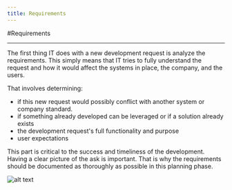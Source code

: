 ```yaml
---
title: Requirements
---
```


#Requirements

--------------------------------------------------------------------------------

The first thing IT does with a new development request is analyze the requirements. This simply means that IT tries to fully understand the request and how it would affect the systems in place, the company, and the users.

That involves determining: 
 - if this new request would possibly conflict with another system or company standard. 
 - if something already developed can be leveraged or if a solution already exists 
 - the development request's full functionality and purpose 
 - user expectations


This part is critical to the success and timeliness of the development. Having a clear picture of the ask is important. That is why the requirements should be documented as thoroughly as possible in this planning phase.

![alt text](https://infomatrix.com/images/stories/flowchart.jpg "Requirements Analysis")
